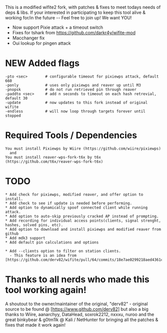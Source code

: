
This is a modified wifite2 fork, with patches & fixes to meet todays needs of deps & libs.
If your interested in participating to keep this tool alive & working for/in the future -- Feel free to join up! We want YOU!

* Now support Pixie attack + a timeout switch
* Fixes for tshark from https://github.com/darkr4y/wifite-mod
* Macchanger fix
* Oui lookup for pingen attack

# NEW Added flags
    -pto <sec>        # configurable timeout for pixiewps attack, default 660
    -ponly            # uses only pixiewps and reaver up until M3
    -pnopsk           # do not run retrieved pin through reaver
    -paddto <sec>     # add n seconds to timeout on each hash retrevial, default 30
    -update           # now updates to this fork instead of original wifite
    -endless          # will now loop through targets forever until stopped
    
    
# Required Tools / Dependencies

    You must install Pixiewps by Wiire (https://github.com/wiire/pixiewps)
      and 
    You must install reaver-wps-fork-t6x by t6x (https://github.com/t6x/reaver-wps-fork-t6x)

# TODO
    * Add check for pixiewps, modified reaver, and offer option to install.
    * Add check to see if update is needed before performing.
    * Add option to dynamically spoof connected client while running attack.
    * Add option to auto-skip previously cracked AP instead of prompting.
    * Add recording for individual access points(clients, signal strenght, hashes, solved pins, etc).   
    * Add option to download and install pixiewps and modified reaver from github
    * Add mdk3 support
    * Add default pin calculations and options
    
    * Add --clients option to filter on station clients.
      - This feature is an idea from [https://github.com/derv82/wifite/pull/64/commits/18e7ae0299218aed4361cf3fa7558001cb3c1da5]


# Thanks to all nerds who made this tool working again!

A shoutout to the owner/maintainer of the original, "derv82" - original source to be found @ [https://www.github.com/derv82]
but also a big thanks to Wiire, aanarchyy, DataHead, soxrok2212, nxxxu, nuroo and the great binkybear & g0tm1lk @ Kali / NetHunter for bringing all the patches & fixes that made it work again!

